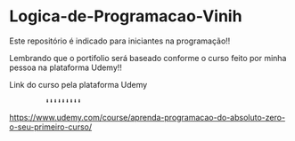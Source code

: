 # Logica-de-Programacao-Vinih
Este repositório é indicado para iniciantes na programação!!

Lembrando que o portifolio será baseado conforme o curso feito por minha pessoa na plataforma Udemy!!

Link do curso pela plataforma Udemy

             ⬇⬇⬇⬇⬇⬇⬇⬇⬇
https://www.udemy.com/course/aprenda-programacao-do-absoluto-zero-o-seu-primeiro-curso/
